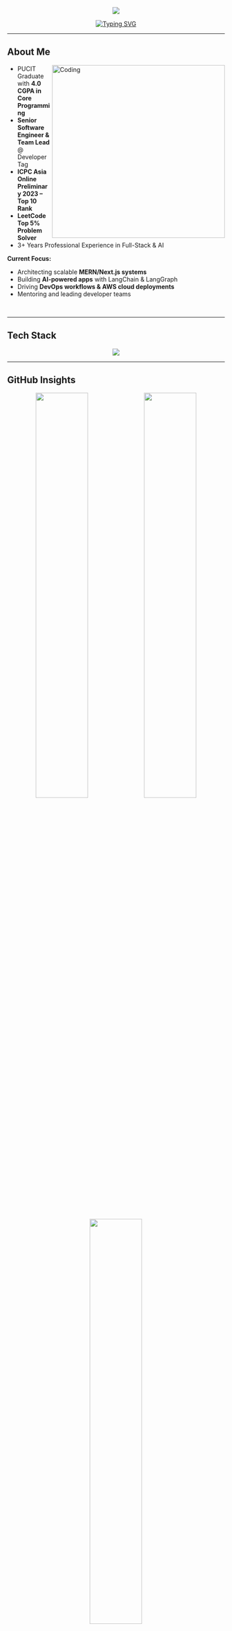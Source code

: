 <div align="center">
  <img src="https://capsule-render.vercel.app/api?type=waving&color=0:4158D0,100:C850C0&height=160&section=header&text=Abdul%20Aziz&fontSize=48&fontColor=ffffff&animation=twinkling&fontAlignY=35&desc=Senior%20Full%20Stack%20Engineer%20%7C%20AI%20Innovator%20%7C%20Team%20Lead&descAlignY=55&descSize=18" />
</div>

<div align="center">
  
[![Typing SVG](https://readme-typing-svg.demolab.com?font=Fira+Code&size=22&duration=3000&pause=1000&color=4158D0&center=true&vCenter=true&width=700&lines=Building+Scalable+Full+Stack+Apps;AI+%26+LangChain+Integration+Specialist;ICPC+Top+10+%7C+LeetCode+Top+5%25;Passionate+Leader+%26+Mentor;Innovation+Through+Code)](https://git.io/typing-svg)

</div>

---

## About Me

<img align="right" alt="Coding" width="400" src="https://user-images.githubusercontent.com/74038190/229223263-cf2e4b07-2615-4f87-9c38-e37600f8381a.gif">

- PUCIT Graduate with **4.0 CGPA in Core Programming**  
- **Senior Software Engineer & Team Lead** @ Developer Tag  
- **ICPC Asia Online Preliminary 2023 – Top 10 Rank**  
- **LeetCode Top 5% Problem Solver**  
- 3+ Years Professional Experience in Full-Stack & AI  

**Current Focus:**  
- Architecting scalable **MERN/Next.js systems**  
- Building **AI-powered apps** with LangChain & LangGraph  
- Driving **DevOps workflows & AWS cloud deployments**  
- Mentoring and leading developer teams  

<br clear="right"/>

---

## Tech Stack

<div align="center">

<img src="https://skillicons.dev/icons?i=react,nextjs,typescript,javascript,nodejs,express,python,mongodb,postgresql,aws,docker,git,graphql" />

</div>

---

## GitHub Insights

<div align="center">

<!-- Stats card (with private contributions) -->
<img width="49%" src="https://github-readme-stats-weld-iota-73.vercel.app/api?username=connect2abdulaziz&show_icons=true&count_private=true&theme=tokyonight&hide_border=true&bg_color=0D1117&title_color=4158D0&icon_color=4158D0&text_color=FFFFFF&border_radius=10" />

<!-- Streak card (uses contribution graph, make sure “Private contributions” is enabled in GitHub settings) -->
<img width="49%" src="https://github-readme-streak-stats.herokuapp.com/?user=connect2abdulaziz&theme=tokyonight&hide_border=true&background=0D1117&stroke=4158D0&ring=4158D0&fire=C850C0&currStreakLabel=C850C0&border_radius=10" />

</div>

<div align="center">

<!-- Top Languages card (includes private repos since using self-host + count_private=true) -->
<img width="49%" src="https://github-readme-stats-weld-iota-73.vercel.app/api/top-langs/?username=connect2abdulaziz&layout=compact&count_private=true&theme=tokyonight&hide_border=true&bg_color=0D1117&title_color=4158D0&text_color=FFFFFF&border_radius=10&hide=jupyter%20notebook,css,html" />

</div>

<div align="center">

<!-- Activity graph (also shows private activity if enabled in GitHub profile settings) -->
<img src="https://github-readme-activity-graph.vercel.app/graph?username=connect2abdulaziz&bg_color=0D1117&color=4158D0&line=4158D0&point=C850C0&area=true&hide_border=true&theme=tokyo-night" />

</div>


---

## Achievements & Highlights  

- ICPC Asia 2023 – **Top 10 Rank**  
- Delivered **50+ Projects** across global clients  
- LeetCode **Top 5%** problem solver  
- **LangChain AI Integrator** with production-ready RAG systems  
- Awarded **“Student of the Year”** at Akhuwat College  

---

## Featured Projects

| Category           | Description                                | Tech Stack                          | Status       |
|--------------------|--------------------------------------------|-------------------------------------|--------------|
| AI Chatbots        | Intelligent chat solutions with RAG        | Python, LangChain, OpenAI            | ✅ Production |
| Full Stack Apps    | Scalable SaaS & dashboards                 | React, Next.js, Node.js, MongoDB     | ✅ Live       |
| Microservices      | Distributed backend architecture           | Node.js, Docker, PostgreSQL          | 🚧 In Progress|
| UI Component Libs  | Custom, reusable design systems            | React, TypeScript, Storybook         | ✅ Published  |

---

## Career Journey  

```mermaid
timeline
    title Professional Journey
    2023 : Summer Intern @ DevTown & Pyflow
    2024 : Associate Software Engineer @ Kwanso
    2025 : Software Engineer @ DiveScale
    2025-Present : Senior Software Engineer & Team Lead @ Developer Tag
````

---

## Connect

- **LinkedIn:** [linkedin.com/in/connect2abdulaziz](https://linkedin.com/in/connect2abdulaziz)  
- **Portfolio:** [connect2abdulaziz-psi.vercel.app](https://connect2abdulaziz-psi.vercel.app/)  
- **LeetCode:** [leetcode.com/connect2abdulaziz](https://leetcode.com/connect2abdulaziz)  
- **Email:** [connect2abdulaziz@gmail.com](mailto:connect2abdulaziz@gmail.com)  

Let’s connect and collaborate on building impactful tech solutions.


## 2025 Goals

* Advance expertise in **Backend Architecture & Microservices**  
* Build **enterprise-grade distributed systems** serving 100k+ users  
* Deepen knowledge of **AWS cloud, serverless, and advanced DevOps workflows**  
* Obtain **AWS Solutions Architect & DevOps Professional certifications**  
* Mentor and grow **50+ developers** in backend engineering best practices  
* Establish a **consultancy for scalable backend and DevOps solutions**  


---

<div align="center">

<img src="https://capsule-render.vercel.app/api?type=waving&color=0:4158D0,100:C850C0&height=120&section=footer&animation=twinkling" />

**"Passion + Precision = Innovation"**

</div>
